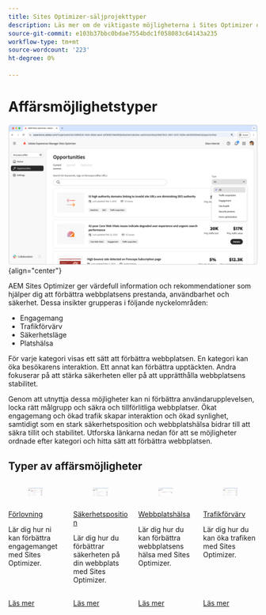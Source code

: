 ```yaml
---
title: Sites Optimizer-säljprojekttyper
description: Läs mer om de viktigaste möjligheterna i Sites Optimizer och hur de kan hjälpa dig att förbättra webbplatsens prestanda.
source-git-commit: e103b37bbc0bdae7554bdc1f058083c64143a235
workflow-type: tm+mt
source-wordcount: '223'
ht-degree: 0%

---
```



# Affärsmöjlighetstyper

![Affärsmöjlighetstyper](./assets/overview/hero.png){align="center"}

AEM Sites Optimizer ger värdefull information och rekommendationer som hjälper dig att förbättra webbplatsens prestanda, användbarhet och säkerhet. Dessa insikter grupperas i följande nyckelområden:

* Engagemang
* Trafikförvärv
* Säkerhetsläge
* Platshälsa

För varje kategori visas ett sätt att förbättra webbplatsen. En kategori kan öka besökarens interaktion. Ett annat kan förbättra upptäckten. Andra fokuserar på att stärka säkerheten eller på att upprätthålla webbplatsens stabilitet.

Genom att utnyttja dessa möjligheter kan ni förbättra användarupplevelsen, locka rätt målgrupp och säkra och tillförlitliga webbplatser. Ökat engagemang och ökad trafik skapar interaktion och ökad synlighet, samtidigt som en stark säkerhetsposition och webbplatshälsa bidrar till att säkra tillit och stabilitet.  Utforska länkarna nedan för att se möjligheter ordnade efter kategori och hitta sätt att förbättra webbplatsen.

## Typer av affärsmöjligheter

<!-- CARDS 

* ./engagement.md
   { title = Engagement }
* ./security-posture.md
   { title = Security posture }
* ./site-health.md
   { title = Site health }
* ./traffic-acquisition.md
   { title = Traffic acquisition }

-->
<!-- START CARDS HTML - DO NOT MODIFY BY HAND -->
<div class="columns">
    <div class="column is-half-tablet is-half-desktop is-one-third-widescreen" aria-label="Engagement">
        <div class="card" style="height: 100%; display: flex; flex-direction: column; height: 100%;">
            <div class="card-image">
                <figure class="image x-is-16by9">
                    <a href="./engagement.md" title="Engagemang" target="_blank" rel="referrer">
                        <img class="is-bordered-r-small" src="assets/engagement/hero.png" alt="Engagemang"
                             style="width: 100%; aspect-ratio: 16 / 9; object-fit: cover; overflow: hidden; display: block; margin: auto;">
                    </a>
                </figure>
            </div>
            <div class="card-content is-padded-small" style="display: flex; flex-direction: column; flex-grow: 1; justify-content: space-between;">
                <div class="top-card-content">
                    <p class="headline is-size-6 has-text-weight-bold">
                        <a href="./engagement.md" target="_blank" rel="referrer" title="Engagemang">Förlovning</a>
                    </p>
                    <p class="is-size-6">Lär dig hur ni kan förbättra engagemanget med Sites Optimizer.</p>
                </div>
                <a href="./engagement.md" target="_blank" rel="referrer" class="spectrum-Button spectrum-Button--outline spectrum-Button--primary spectrum-Button--sizeM" style="align-self: flex-start; margin-top: 1rem;">
                    <span class="spectrum-Button-label has-no-wrap has-text-weight-bold">Läs mer</span>
                </a>
            </div>
        </div>
    </div>
    <div class="column is-half-tablet is-half-desktop is-one-third-widescreen" aria-label="Security posture">
        <div class="card" style="height: 100%; display: flex; flex-direction: column; height: 100%;">
            <div class="card-image">
                <figure class="image x-is-16by9">
                    <a href="./security-posture.md" title="Säkerhetsposition" target="_blank" rel="referrer">
                        <img class="is-bordered-r-small" src="assets/security-posture/hero.png" alt="Säkerhetsposition"
                             style="width: 100%; aspect-ratio: 16 / 9; object-fit: cover; overflow: hidden; display: block; margin: auto;">
                    </a>
                </figure>
            </div>
            <div class="card-content is-padded-small" style="display: flex; flex-direction: column; flex-grow: 1; justify-content: space-between;">
                <div class="top-card-content">
                    <p class="headline is-size-6 has-text-weight-bold">
                        <a href="./security-posture.md" target="_blank" rel="referrer" title="Säkerhetsposition">Säkerhetsposition</a>
                    </p>
                    <p class="is-size-6">Lär dig hur du förbättrar säkerheten på din webbplats med Sites Optimizer.</p>
                </div>
                <a href="./security-posture.md" target="_blank" rel="referrer" class="spectrum-Button spectrum-Button--outline spectrum-Button--primary spectrum-Button--sizeM" style="align-self: flex-start; margin-top: 1rem;">
                    <span class="spectrum-Button-label has-no-wrap has-text-weight-bold">Läs mer</span>
                </a>
            </div>
        </div>
    </div>
    <div class="column is-half-tablet is-half-desktop is-one-third-widescreen" aria-label="Site health">
        <div class="card" style="height: 100%; display: flex; flex-direction: column; height: 100%;">
            <div class="card-image">
                <figure class="image x-is-16by9">
                    <a href="./site-health.md" title="Webbplatshälsa" target="_blank" rel="referrer">
                        <img class="is-bordered-r-small" src="assets/site-health/hero.png" alt="Webbplatshälsa"
                             style="width: 100%; aspect-ratio: 16 / 9; object-fit: cover; overflow: hidden; display: block; margin: auto;">
                    </a>
                </figure>
            </div>
            <div class="card-content is-padded-small" style="display: flex; flex-direction: column; flex-grow: 1; justify-content: space-between;">
                <div class="top-card-content">
                    <p class="headline is-size-6 has-text-weight-bold">
                        <a href="./site-health.md" target="_blank" rel="referrer" title="Webbplatshälsa">Webbplatshälsa</a>
                    </p>
                    <p class="is-size-6">Lär dig hur du kan förbättra webbplatsens hälsa med Sites Optimizer.</p>
                </div>
                <a href="./site-health.md" target="_blank" rel="referrer" class="spectrum-Button spectrum-Button--outline spectrum-Button--primary spectrum-Button--sizeM" style="align-self: flex-start; margin-top: 1rem;">
                    <span class="spectrum-Button-label has-no-wrap has-text-weight-bold">Läs mer</span>
                </a>
            </div>
        </div>
    </div>
    <div class="column is-half-tablet is-half-desktop is-one-third-widescreen" aria-label="Traffic acquisition">
        <div class="card" style="height: 100%; display: flex; flex-direction: column; height: 100%;">
            <div class="card-image">
                <figure class="image x-is-16by9">
                    <a href="./traffic-acquisition.md" title="Trafikförvärv" target="_blank" rel="referrer">
                        <img class="is-bordered-r-small" src="assets/traffic-acquisition/hero.png" alt="Trafikförvärv"
                             style="width: 100%; aspect-ratio: 16 / 9; object-fit: cover; overflow: hidden; display: block; margin: auto;">
                    </a>
                </figure>
            </div>
            <div class="card-content is-padded-small" style="display: flex; flex-direction: column; flex-grow: 1; justify-content: space-between;">
                <div class="top-card-content">
                    <p class="headline is-size-6 has-text-weight-bold">
                        <a href="./traffic-acquisition.md" target="_blank" rel="referrer" title="Trafikförvärv">Trafikförvärv</a>
                    </p>
                    <p class="is-size-6">Lär dig hur du kan öka trafiken med Sites Optimizer.</p>
                </div>
                <a href="./traffic-acquisition.md" target="_blank" rel="referrer" class="spectrum-Button spectrum-Button--outline spectrum-Button--primary spectrum-Button--sizeM" style="align-self: flex-start; margin-top: 1rem;">
                    <span class="spectrum-Button-label has-no-wrap has-text-weight-bold">Läs mer</span>
                </a>
            </div>
        </div>
    </div>
</div>
<!-- END CARDS HTML - DO NOT MODIFY BY HAND -->
